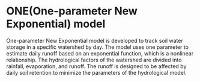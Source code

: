 # ONE(One-parameter New Exponential) model
One-parameter New Exponential model is developed to track soil water storage in a specific watershed by day. The model uses one parameter to estimate daily runoff based on an exponential function, which is a nonlinear relationship. The hydrological factors of the watershed are divided into rainfall, evaporation, and runoff. The runoff is designed to be affected by daily soil retention to minimize the parameters of the hydrological model.
